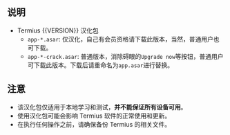 ## 说明
- Termius {{VERSION}} 汉化包
    - `app-*.asar`: 仅汉化，自己有会员资格请下载此版本，当然，普通用户也可下载。
    - `app-*-crack.asar`: 普通版本，消除碍眼的`Upgrade now`等按钮，普通用户可下载此版本。下载后请重命名为`app.asar`进行替换。
## 注意
- 该汉化包仅适用于本地学习和测试，**并不能保证所有设备可用**。
- 使用汉化包可能会影响 Termius 软件的正常使用和更新。
- 在执行任何操作之前，请确保备份 Termius 的相关文件。